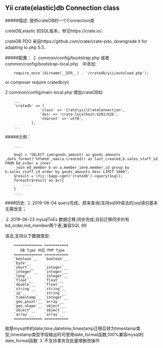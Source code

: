 ## Yii crate(elastic)db Connection class

#####描述:
提供crateDB的一个Connection类

creteDB,elastic 的SQL版本，参见https://crate.io/．

crateDB PDO 来自https://github.com/crate/crate-pdo, downgrade it for adapting to  php 5.5．

#####配置：
１ common/config/bootstrap.php 或者　common/config/bootstrap-local.php　中添加:

        require_once (dirname(__DIR__) . '/cratedb/yii/autoload.php');
   or
   composer require cratedb/yii
        
 2 common/config/main-local.php 增加crateDB如:
        
        ...
        'cratedb' => [
                    'class' => 'Crate\yii\CrateConnection',
                    'dsn' => 'crate:localhost:4201/b2b',
                    'charset' => 'utf8',
                ],
        ...
#####示例：

        ...

        $sql = "SELECT sum(goods_amount) as goods_amounts ,date_format('%Y%m%d',max(a.created)) as last_created,b.sales_staff_id  FROM bd_order a inner
         join md_member b on a.member_id=b.member_id group by b.sales_staff_id order by goods_amounts desc LIMIT 1000";
        $result = \Yii::$app->get('cratedb')->query($sql);
        foreach($result as $v){
            ....
        }
        ....
 
####历史:
１.2019-06-04 query完成，原来查询(支持sql99语法的)sql语句基本无需改变；

２.2019-06-23 mysqlToEs 数据迁移,同步完成,目前迁移同步的有bd_order,md_member两个表,兼容SQL 99

语法,支持以下数据类型:

        ============= ===========
           DB Type 对应 PHP Type
        ============= ===========
        `boolean`__   `boolean`__
        `byte`__
        `short`__     `integer`__
        `integer`__   `integer`__
        `long`__      `integer`__
        `float`__     `float`__
        `double`__    `float`__
        `string`__    `string`__
        `ip`__        `string`__
        `timestamp`__ `integer`__
        `geo_point`__ `array`__
        `geo_shape`__ `object`__
        `object`__    `object`__
        `array`__     `array`__
        ============= ===========
  
  故原mysql中的date,time,datetime,timestamp迁移后转为timestamp类型,timestamp类型字段输出时可使用date_format函数,100%兼容mysql的
  date_format函数
３.不支持事务及批量增删改操作

  